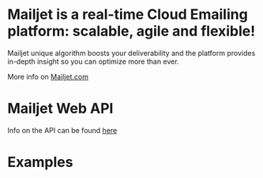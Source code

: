 Mailjet is a real-time Cloud Emailing platform: scalable, agile and flexible!
=======

Mailjet unique algorithm boosts your deliverability and the platform provides in-depth insight so you can optimize more than ever.

More info on [Mailjet.com](https://www.mailjet.com/)

Mailjet Web API
=======

Info on the API can be found [here](https://www.mailjet.com/docs/api)

Examples
=======

